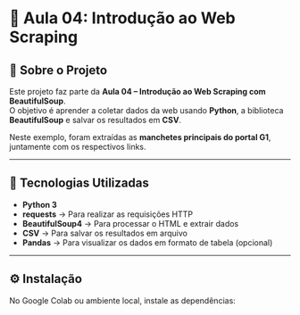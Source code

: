 # 📌 Aula 04: Introdução ao Web Scraping  

## 📖 Sobre o Projeto  
Este projeto faz parte da **Aula 04 – Introdução ao Web Scraping com BeautifulSoup**.  
O objetivo é aprender a coletar dados da web usando **Python**, a biblioteca **BeautifulSoup** e salvar os resultados em **CSV**.  

Neste exemplo, foram extraídas as **manchetes principais do portal G1**, juntamente com os respectivos links.  

---

## 🚀 Tecnologias Utilizadas  
- **Python 3**  
- **requests** → Para realizar as requisições HTTP  
- **BeautifulSoup4** → Para processar o HTML e extrair dados  
- **CSV** → Para salvar os resultados em arquivo  
- **Pandas** → Para visualizar os dados em formato de tabela (opcional)  

---

## ⚙️ Instalação  

No Google Colab ou ambiente local, instale as dependências:  
